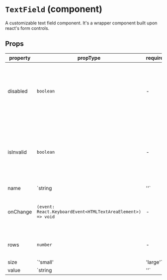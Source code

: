 # `TextField` (component)

A customizable text field component. It's a wrapper component built upon react's form controls.
## Props
| property | propType | required | default | description |
|----------|----------|----------|---------|-------------|
|disabled|`boolean`|-||Determines whether the TextField should be disabled or not. By default, it is false.|
|isInvalid|`boolean`|-||Determines whether the TextField should be rendered as invalid or not. By default, it is false.|
|name|`string | ''`|-||The name of the text field|
|onChange|`(event: React.KeyboardEvent<HTMLTextAreaElement>) => void`|-||Handles the onChange event for the TextField|
|rows|`number`|-||The number of rows to render|
|size|`'small' | 'large'`|-||Determines whether to render a small or large TextField. By default, it is undefined.|
|value|`string | ''`|-||The value of the text field|